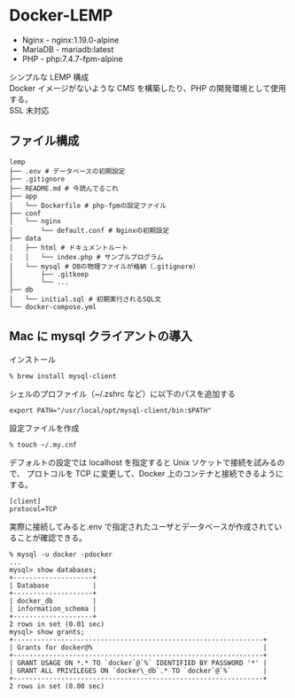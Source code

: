 # Docker-LEMP

- Nginx - nginx:1.19.0-alpine
- MariaDB - mariadb:latest
- PHP - php:7.4.7-fpm-alpine

シンプルな LEMP 構成  
Docker イメージがないような CMS を構築したり、PHP の開発環境として使用する。  
SSL 未対応

## ファイル構成

```
lemp
├── .env # データベースの初期設定
├── .gitignore
├── README.md # 今読んでるこれ
├── app
│   └── Dockerfile # php-fpmの設定ファイル
├── conf
│   └── nginx
│       └── default.conf # Nginxの初期設定
├── data
│   ├── html # ドキュメントルート
│   │   └── index.php # サンプルプログラム
│   └── mysql # DBの物理ファイルが格納（.gitignore）
│       ├── .gitkeep
│       └── ...
├── db
│   └── initial.sql # 初期実行されるSQL文
└── docker-compose.yml
```

## Mac に mysql クライアントの導入

インストール

```shell
% brew install mysql-client
```

シェルのプロファイル（~/.zshrc など）に以下のパスを追加する

```
export PATH="/usr/local/opt/mysql-client/bin:$PATH"
```

設定ファイルを作成

```shell
% touch ~/.my.cnf
```

デフォルトの設定では localhost を指定すると Unix ソケットで接続を試みるので、
プロトコルを TCP に変更して、Docker 上のコンテナと接続できるようにする。

```
[client]
protocol=TCP
```

実際に接続してみると.env で指定されたユーザとデータベースが作成されていることが確認できる。

```shell
% mysql -u docker -pdocker
...
mysql> show databases;
+--------------------+
| Database           |
+--------------------+
| docker_db          |
| information_schema |
+--------------------+
2 rows in set (0.01 sec)
mysql> show grants;
+---------------------------------------------------------------+
| Grants for docker@%                                           |
+---------------------------------------------------------------+
| GRANT USAGE ON *.* TO `docker`@`%` IDENTIFIED BY PASSWORD '*' |
| GRANT ALL PRIVILEGES ON `docker\_db`.* TO `docker`@`%`        |
+---------------------------------------------------------------+
2 rows in set (0.00 sec)
```
